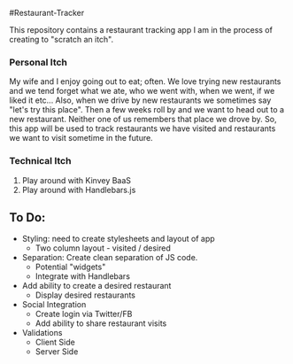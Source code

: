 #Restaurant-Tracker

This repository contains a restaurant tracking app I am in the process of creating to "scratch an itch".  

### Personal Itch
My wife and I enjoy going out to eat; often.  We love trying new restaurants and we tend forget what we ate, who we went with, when we went, if we liked it etc...  Also, when we drive by new restaurants we sometimes say "let's try this place".  Then a few weeks roll by and we want to head out to a new restaurant.  Neither one of us remembers that place we drove by.  So, this app will be used to track restaurants we have visited and restaurants we want to visit sometime in the future.

### Technical Itch
1. Play around with Kinvey BaaS
2. Play around with Handlebars.js


## To Do:
* Styling: need to create stylesheets and layout of app
	* Two column layout - visited / desired
* Separation: Create clean separation of JS code.  
	* Potential "widgets"
	* Integrate with Handlebars
* Add ability to create a desired restaurant
	* Display desired restaurants
* Social Integration
	* Create login via Twitter/FB
	* Add ability to share restaurant visits 
* Validations
	* Client Side
	* Server Side

